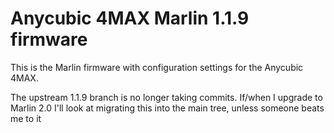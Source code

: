 # Anycubic 4MAX Marlin 1.1.9 firmware

This is the Marlin firmware with configuration settings for the Anycubic 4MAX.

The upstream 1.1.9 branch is no longer taking commits.  If/when I upgrade to Marlin 2.0 I'll look at migrating this into the main tree, unless someone beats me to it
